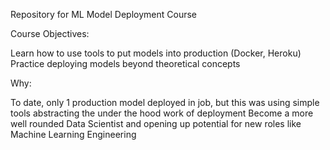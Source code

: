 Repository for ML Model Deployment Course

Course Objectives:

Learn how to use tools to put models into production (Docker, Heroku)
Practice deploying models beyond theoretical concepts

Why:

To date, only 1 production model deployed in job, but this was using simple tools abstracting the under the hood work of deployment
Become a more well rounded Data Scientist and opening up potential for new roles like Machine Learning Engineering
